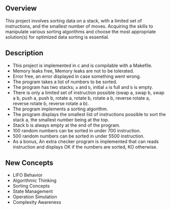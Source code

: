 ## Overview

This project involves sorting data on a stack, with a limited set of instructions, and the smallest number of moves. Acquiring the skills to manipulate various sorting algorithms and choose the most appropriate solution(s) for optimized data sorting is essential.

## Description

-   This project is implemented in c and is compilable with a Makefile.
-   Memory leaks free, Memory leaks are not to be tolerated.
-   Error free, an error displayed in case something went wrong.
-   The program takes a list of numbers to be sorted.
-   The program has two stacks; `a` and `b`, initial `a` is full and `b` is empty.
-   There is only a limited set of instruction possible (swap a, swap b, swap a b, push a, push b, rotate a, rotate b, rotate a b, reverse rotate a, reverse rotate b, reverse rotate a b).
-   The program implements a sorting algorithm.
-   The program displays the smallest list of instructions possible to sort the stack a, the smallest number being at the top.
-   Stack b is always empty at the end of the program.
-   100 random numbers can be sorted in under 700 instruction.
-   500 random numbers can be sorted in under 5500 instruction.
-   As a bonus, An extra checker program is implemented that can reads instruction and displays OK if the numbers are sorted, KO otherwise.

## New Concepts

-   LIFO Behavior
-   Algorithmic Thinking
-   Sorting Concepts
-   State Management
-   Operation Simulation
-   Complexity Awareness

